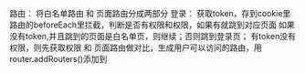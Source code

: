 路由： 将白名单路由 和 页面路由分成两部分
登录： 获取token，存到cookie里
路由的beforeEach里拦截，判断是否有权限和权限，如果有就跳到对应页面
如果没有token,并且跳到的页面是白名单页，则继续；否则跳到登录页；
有token没有权限，则先获取权限 和 页面路由做对比，生成用户可以访问的路由，用router.addRouters()添加到
